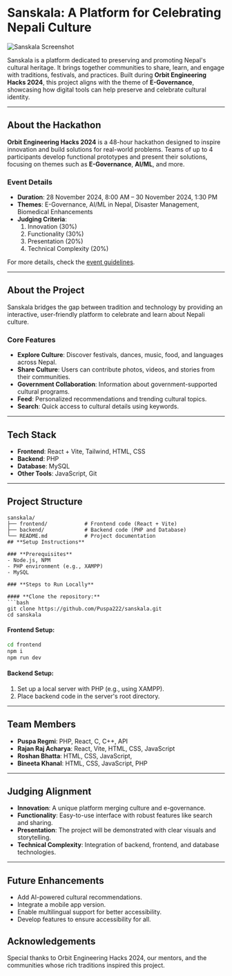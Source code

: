 # **Sanskala: A Platform for Celebrating Nepali Culture**

![Sanskala Screenshot](./assets/screenshot.png)

Sanskala is a platform dedicated to preserving and promoting Nepal's cultural heritage. It brings together communities to share, learn, and engage with traditions, festivals, and practices. Built during **Orbit Engineering Hacks 2024**, this project aligns with the theme of **E-Governance**, showcasing how digital tools can help preserve and celebrate cultural identity.  

---

## **About the Hackathon**

**Orbit Engineering Hacks 2024** is a 48-hour hackathon designed to inspire innovation and build solutions for real-world problems. Teams of up to 4 participants develop functional prototypes and present their solutions, focusing on themes such as **E-Governance**, **AI/ML**, and more.  

### **Event Details**
- **Duration**: 28 November 2024, 8:00 AM – 30 November 2024, 1:30 PM  
- **Themes**: E-Governance, AI/ML in Nepal, Disaster Management, Biomedical Enhancements  
- **Judging Criteria**:
  1. Innovation (30%)  
  2. Functionality (30%)  
  3. Presentation (20%)  
  4. Technical Complexity (20%)  

For more details, check the [event guidelines](#).  

---

## **About the Project**

Sanskala bridges the gap between tradition and technology by providing an interactive, user-friendly platform to celebrate and learn about Nepali culture.  

### **Core Features**
- **Explore Culture**: Discover festivals, dances, music, food, and languages across Nepal.  
- **Share Culture**: Users can contribute photos, videos, and stories from their communities.  
- **Government Collaboration**: Information about government-supported cultural programs.  
- **Feed**: Personalized recommendations and trending cultural topics.  
- **Search**: Quick access to cultural details using keywords.  

---

## **Tech Stack**
- **Frontend**: React + Vite, Tailwind, HTML, CSS  
- **Backend**: PHP 
- **Database**: MySQL  
- **Other Tools**: JavaScript, Git  

---

## **Project Structure**
```plaintext
sanskala/
├── frontend/            # Frontend code (React + Vite)
├── backend/             # Backend code (PHP and Database)
└── README.md            # Project documentation
## **Setup Instructions**

### **Prerequisites**
- Node.js, NPM
- PHP environment (e.g., XAMPP)
- MySQL

### **Steps to Run Locally**

#### **Clone the repository:**
```bash
git clone https://github.com/Puspa222/sanskala.git
cd sanskala
```

#### **Frontend Setup:**
```bash
cd frontend
npm i
npm run dev
```

#### **Backend Setup:**
1. Set up a local server with PHP (e.g., using XAMPP).
2. Place backend code in the server's root directory.


---

## **Team Members**
- **Puspa Regmi**: PHP, React, C, C++, API
- **Rajan Raj Acharya**: React, Vite, HTML, CSS, JavaScript
- **Roshan Bhatta**: HTML, CSS, JavaScript, 
- **Bineeta Khanal**: HTML, CSS, JavaScript, PHP

---

## **Judging Alignment**
- **Innovation**: A unique platform merging culture and e-governance.
- **Functionality**: Easy-to-use interface with robust features like search and sharing.
- **Presentation**: The project will be demonstrated with clear visuals and storytelling.
- **Technical Complexity**: Integration of backend, frontend, and database technologies.

---
## **Future Enhancements**
- Add AI-powered cultural recommendations.  
- Integrate a mobile app version.  
- Enable multilingual support for better accessibility.  
- Develop features to ensure accessibility for all.  


## **Acknowledgements**
Special thanks to Orbit Engineering Hacks 2024, our mentors, and the communities whose rich traditions inspired this project.